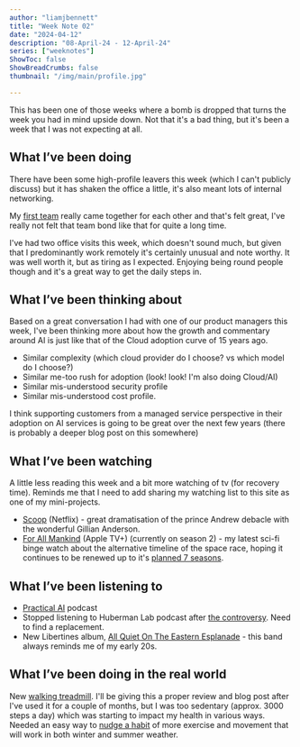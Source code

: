 ```yaml
---
author: "liamjbennett"
title: "Week Note 02"
date: "2024-04-12"
description: "08-April-24 - 12-April-24"
series: ["weeknotes"]
ShowToc: false
ShowBreadCrumbs: false
thumbnail: "/img/main/profile.jpg"

---
```


This has been one of those weeks where a bomb is dropped that turns the week you had in mind upside down. Not that it's a bad thing, but it's been a week that I was not expecting at all.

## What I’ve been doing

There have been some high-profile leavers this week (which I can't publicly discuss) but it has shaken the office a little, it's also meant lots of internal networking.

My [first team](https://theprogressivecio.com/revisiting-patrick-lencionis-first-team-its-a-fractal/) really came together for each other and that's felt great, I've really not felt that team bond like that for quite a long time.

I've had two office visits this week, which doesn't sound much, but given that I predominantly work remotely it's certainly unusual and note worthy. It was well worth it, but as tiring as I expected. Enjoying being round people though and it's a great way to get the daily steps in.

## What I’ve been thinking about

Based on a great conversation I had with one of our product managers this week, I've been thinking more about how the growth and commentary around AI is just like that of the Cloud adoption curve of 15 years ago. 

* Similar complexity (which cloud provider do I choose? vs which model do I choose?)
* Similar me-too rush for adoption (look! look! I'm also doing Cloud/AI)
* Similar mis-understood security profile
* Similar mis-understood cost profile.

I think supporting customers from a managed service perspective in their adoption on AI services is going to be great over the next few years (there is probably a deeper blog post on this somewhere)

## What I’ve been watching

A little less reading this week and a bit more watching of tv (for recovery time). Reminds me that I need to add sharing my watching list to this site as one of my mini-projects.

* [Scoop](https://www.netflix.com/gb/title/81600418) (Netflix) - great dramatisation of the prince Andrew debacle with the wonderful Gillian Anderson.
* [For All Mankind](https://www.apple.com/uk/tv-pr/originals/for-all-mankind/) (Apple TV+) (currently on season 2) - my latest sci-fi binge watch about the alternative timeline of the space race, hoping it continues to be renewed up to it's [planned 7 seasons](https://www.denofgeek.com/tv/for-all-mankind-creators-discuss-their-seven-season-plan/).

## What I’ve been listening to

* [Practical AI](https://changelog.com/practicalai) podcast
* Stopped listening to Huberman Lab podcast after [the controversy](https://www.independent.co.uk/life-style/dr-andrew-huberman-girlfriend-podcast-cheating-b2522631.html). Need to find a replacement.
* New Libertines album, [All Quiet On The Eastern Esplanade](https://open.spotify.com/album/0RQPuyaKyrEG8lSkl089zC) - this band always reminds me of my early 20s.

## What I’ve been doing in the real world

New [walking treadmill](https://www.amazon.co.uk/dp/B0CMQH1B16). I'll be giving this a proper review and blog post after I've used it for a couple of months, but I was too sedentary (approx. 3000 steps a day) which was starting to impact my health in various ways. Needed an easy way to [nudge a habit](https://www.rubensprivatewealth.com/resources/2022/06/28/nudge-theory-and-the-power-of-positive-patterns) of more exercise and movement that will work in both winter and summer weather.